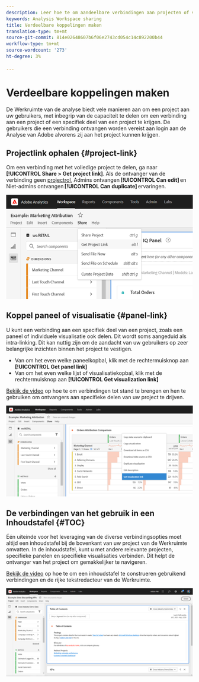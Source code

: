 ```yaml
---
description: Leer hoe te om aandeelbare verbindingen aan projecten of visualisaties tot stand te brengen
keywords: Analysis Workspace sharing
title: Verdeelbare koppelingen maken
translation-type: tm+mt
source-git-commit: 814e02648607b6f06e2743cd054c14c892200b44
workflow-type: tm+mt
source-wordcount: '273'
ht-degree: 3%

---
```



# Verdeelbare koppelingen maken

De Werkruimte van de analyse biedt vele manieren aan om een project aan uw gebruikers, met inbegrip van de capaciteit te delen om een verbinding aan een project of een specifiek deel van een project te krijgen. De gebruikers die een verbinding ontvangen worden vereist aan login aan de Analyse van Adobe alvorens zij aan het project kunnen krijgen.

## Projectlink ophalen {#project-link}

Om een verbinding met het volledige project te delen, ga naar **[!UICONTROL Share > Get project link]**. Als de ontvanger van de verbinding geen [projectrol](https://docs.adobe.com/content/help/nl-NL/analytics/analyze/analysis-workspace/curate-share/share-projects.html), Admins ontvangen **[!UICONTROL Can edit]** en Niet-admins ontvangen **[!UICONTROL Can duplicate]** ervaringen.

![](assets/get-project-link.png)

## Koppel paneel of visualisatie {#panel-link}

U kunt een verbinding aan een specifiek deel van een project, zoals een paneel of individuele visualisatie ook delen. Dit wordt soms aangeduid als intra-linking. Dit kan nuttig zijn om de aandacht van uw gebruikers op zeer belangrijke inzichten binnen het project te vestigen.

* Van om het even welke paneelkopbal, klik met de rechtermuisknop aan **[!UICONTROL Get panel link]**
* Van om het even welke lijst of visualisatiekopbal, klik met de rechtermuisknop aan **[!UICONTROL Get visualization link]**

[Bekijk de video](https://www.youtube.com/watch?v=lvmAdKNfWQw) op hoe te om verbindingen tot stand te brengen en hen te gebruiken om ontvangers aan specifieke delen van uw project te drijven.

![](assets/get-viz-link.png)

## De verbindingen van het gebruik in een Inhoudstafel {#TOC}

Één uiteinde voor het leveraging van de diverse verbindingsopties moet altijd een inhoudstafel bij de bovenkant van uw project van de Werkruimte omvatten. In de inhoudstafel, kunt u met andere relevante projecten, specifieke panelen en specifieke visualisaties verbinden. Dit helpt de ontvanger van het project om gemakkelijker te navigeren.

[Bekijk de video](https://www.youtube.com/watch?v=Xo6fTguWm-M) op hoe te om een inhoudstafel te construeren gebruikend verbindingen en de rijke tekstredacteur van de Werkruimte.

![](assets/toc.png)